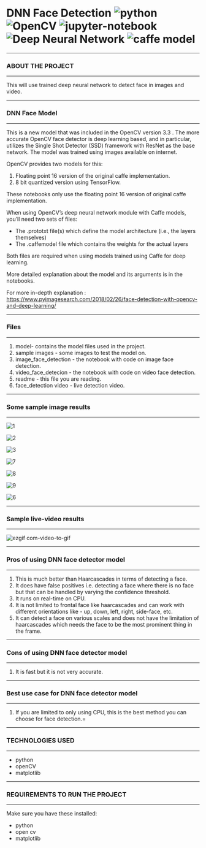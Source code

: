 # DNN Face Detection  ![python](https://img.shields.io/badge/python-3-blue) ![OpenCV](https://img.shields.io/badge/open-cv-yellowgreen) ![jupyter-notebook](https://img.shields.io/badge/jupyter%20-notebook-blue) ![Deep Neural Network](https://img.shields.io/badge/Deep%20Neural-Network-orange) ![caffe model](https://img.shields.io/badge/Caffe%20-Model-green)

----------------------------
### ABOUT THE PROJECT
---------------------------

This will use trained deep neural network to detect face in images and video.

----------------------------
### DNN Face Model
----------------------------

This is a new model that was included in the OpenCV version 3.3 . The more accurate OpenCV face detector is deep learning based, and in particular, utilizes the Single Shot Detector (SSD) framework with ResNet as the base network.
 The model was trained using images available on internet.

OpenCV provides two models for this:
1. Floating point 16 version of the original caffe implementation.
2. 8 bit quantized version using TensorFlow.

These notebooks only use the floating point 16 version of original caffe implementation.

When using OpenCV’s deep neural network module with Caffe models, you’ll need two sets of files:

- The .prototxt file(s) which define the model architecture (i.e., the layers themselves)
- The .caffemodel file which contains the weights for the actual layers

Both files are required when using models trained using Caffe for deep learning.

More detailed explanation about the model and its arguments is in the notebooks.

For more in-depth explanation : https://www.pyimagesearch.com/2018/02/26/face-detection-with-opencv-and-deep-learning/

----------------------------
### Files
----------------------------

1. model- contains the model files used in the project.
2. sample images - some images to test the model on.
3. image_face_detection - the notebook with code on image face detection.
4. video_face_detecion - the notebook with code on video face detection.
5. readme - this file you are reading.
6. face_detection video - live detection video.


----------------------------
### Some sample image results
----------------------------

![1](https://user-images.githubusercontent.com/55807308/96829661-ba957780-1457-11eb-8b23-5c91df6fccc9.jpg)

![2](https://user-images.githubusercontent.com/55807308/96829678-bff2c200-1457-11eb-82a2-adc4399ac62f.jpg)

![3](https://user-images.githubusercontent.com/55807308/96829691-c4b77600-1457-11eb-968e-a32b0379babf.jpg)

![7](https://user-images.githubusercontent.com/55807308/96829711-cb45ed80-1457-11eb-9d22-326093e0c5d2.jpg)

![8](https://user-images.githubusercontent.com/55807308/96829715-cc771a80-1457-11eb-9d58-5148bc7d3b1e.jpg)

![9](https://user-images.githubusercontent.com/55807308/96829730-d4cf5580-1457-11eb-8d9e-4aa231852038.jpg)

![6](https://user-images.githubusercontent.com/55807308/96829740-d8fb7300-1457-11eb-9dc5-344635978456.jpg)


----------------------------
### Sample live-video results
----------------------------

![ezgif com-video-to-gif](https://user-images.githubusercontent.com/55807308/96834321-71492600-145f-11eb-91d4-b109868144e8.gif)

----------------------------
### Pros of using DNN face detector model
----------------------------

1. This is much better than Haarcascades in terms of detecting a face.
2. It does have false positives i.e. detecting a face where there is no face but that can be handled by varying the confidence threshold.
3. It runs on real-time on CPU.
4. It is not limited to frontal face like haarcascades and can work with different orientations like - up, down, left, right, side-face, etc.
5. It can detect a face on various scales and does not have the limitation of haarcascades which needs the face to be the most prominent thing in the frame. 

----------------------------
### Cons of using DNN face detector model
----------------------------

1. It is fast but it is not very accurate. 

----------------------------
### Best use case for DNN face detector model
----------------------------

1. If you are limited to only using CPU, this is the best method you can choose for face detection.=

----------------------------
### TECHNOLOGIES USED
----------------------------

- python
- openCV
- matplotlib

----------------------------
### REQUIREMENTS TO RUN THE PROJECT
----------------------------

Make sure you have these installed:

- python
- open cv
- matplotlib

